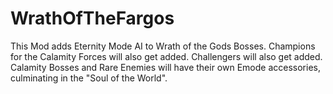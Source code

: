 # WrathOfTheFargos
This Mod adds Eternity Mode AI to Wrath of the Gods Bosses.
Champions for the Calamity Forces will also get added.
Challengers will also get added.
Calamity Bosses and Rare Enemies will have their own Emode accessories, culminating in the "Soul of the World".

